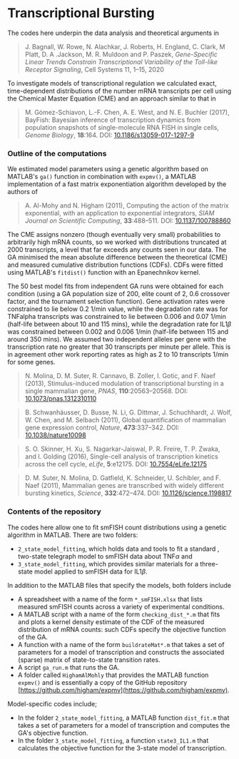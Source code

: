 # Transcriptional Bursting #

The codes here underpin the data analysis and theoretical arguments in

>J. Bagnall, W. Rowe, N. Alachkar, J. Roberts, H. England, C. Clark, M Platt, D. A .Jackson, M. R. Muldoon and P. Paszek, *Gene-Specific Linear Trends Constrain Transcriptional Variability of the Toll-like Receptor Signaling*, Cell Systems 11, 1–15, 2020

To investigate models of transcriptional regulation we calculated exact, time-dependent distributions of the number mRNA transcripts per cell using the Chemical Master Equation (CME) and an approach similar to that in

>M. Gómez-Schiavon, L.-F. Chen, A. E. West, and N. E. Buchler (2017), BayFish: Bayesian inference of transcription dynamics from population snapshots of single-molecule RNA FISH in single cells, *Genome Biology*, **18**:164. DOI: [10.1186/s13059-017-1297-9](https://doi.org/10.1186/s13059-017-1297-9)


### Outline of the computations ###
We estimated model parameters using a genetic algorithm based on MATLAB's `ga()` function in combination with `expmv()`, a MATLAB implementation of a fast matrix exponentiation algorithm developed by the authors of

>A. Al-Mohy and N. Higham (2011), Computing the action of the matrix exponential, with an application to exponential integrators, *SIAM Journal on Scientific Computing*, **33**:488–511. DOI: [10.1137/100788860](https://doi.org/10.1137/100788860)

The CME assigns nonzero (though eventually very small) probabilities to arbitrarily high mRNA counts, so we worked with distributions truncated at 2000 transcripts, a level that far exceeds any counts seen in our data.  The GA minimised the mean absolute difference between the theoretical (CME) and measured cumulative distribution functions (CDFs). CDFs were fitted using MATLAB's `fitdist()` function with an Epanechnikov kernel.

The 50 best model fits from independent GA runs were obtained for each condition (using a GA population size of 200, elite count of 2, 0.6 crossover factor, and the tournament selection function). Gene activation rates were constrained to lie below 0.2 1/min value, while the degradation rate was for TNFalpha transcripts was constrained to lie between 0.006 and 0.07 1/min (half-life between about 10 and 115 mins), while the degradation rate for IL1$\beta$ was constrained between 0.002 and 0.006 1/min (half-life between 115 and around 350 mins). We assumed two independent alleles per gene with the transcription rate no greater that 30 transcripts per minute per allele. This is in agreement other work reporting rates as high as 2 to 10 transcripts 1/min for some genes. 

> N. Molina, D. M. Suter, R. Cannavo, B. Zoller, I. Gotic, and F. Naef (2013), Stimulus-induced modulation of transcriptional bursting in a single mammalian gene, *PNAS*, **110**:20563–20568. DOI: [10.1073/pnas.1312310110](https://dx.doi.org/10.1073/pnas.1312310110)

> B. Schwanhäusser, D. Busse, N. Li, G. Dittmar, J. Schuchhardt, J. Wolf, W. Chen, and M. Selbach (2011), Global quantification of mammalian gene expression control, *Nature*, **473**:337–342. DOI: [10.1038/nature10098](https://dx.doi.org/10.1038/nature10098)

>S. O. Skinner, H. Xu, S. Nagarkar-Jaiswal, P. R. Freire, T. P. Zwaka, and I. Golding (2016), Single-cell analysis of transcription kinetics across the cell cycle, *eLife*, **5**:e12175. DOI: [10.7554/eLife.12175](https://dx.doi.org/10.7554/eLife.12175)

> D. M. Suter, N. Molina, D. Gatfield, K. Schneider, U. Schibler, and F. Naef (2011),  Mammalian genes are transcribed with widely different bursting kinetics, *Science*, **332**:472–474. DOI: [10.1126/science.1198817](https://dx.doi.org/10.1126/science.1198817)



### Contents of the repository ###
The codes here allow one to fit smFISH count distributions using a genetic algorithm in MATLAB. There are two folders:

* `2_state_model_fitting`, which holds data and tools to fit a standard , two-state telegraph model to smFISH data about TNF$\alpha$ and
* `3_state_model_fitting`, which provides similar materials for a three-state model applied to smFISH data for IL1$\beta$.

In addition to the MATLAB files that specify the models, both folders include

 * A spreadsheet with a name of the form `*_smFISH.xlsx` that lists measured smFISH counts across a variety of experimental conditions.
 * A MATLAB script with a name of the form `checking_dist_*.m` that fits and plots a kernel density estimate of the CDF of the measured distribution of mRNA counts: such CDFs specify the objective function of the GA.
* A function with a name of the form `buildrateMat*.m` that takes a set of parameters for a model of transcription and constructs the associated (sparse) matrix of state-to-state transition rates.
* A script `ga_run.m` that runs the GA.
* A folder called `HighamAlMohly` that provides the MATLAB function `expmv()` and is essentially a copy of the GitHub repository [https://github.com/higham/expmv](https://github.com/higham/expmv).

Model-specific codes include;

* In the folder `2_state_model_fitting`, a MATLAB function `dist_fit.m` that takes a set of parameters for a model of transcription and computes the GA's objective function.
* In the folder `3_state_model_fitting`, a function `state3_IL1.m` that calculates the objective function for the 3-state model of transcription.





